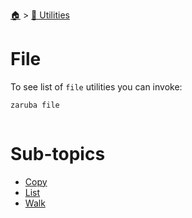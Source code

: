 <!--startTocheader-->
[🏠](../../README.md) > [🔧 Utilities](../README.md)
# File
<!--endTocheader-->

To see list of `file` utilities you can invoke:

<!--startCode-->
```bash
zaruba file
```

```

```
<!--endCode-->


<!--startTocsubtopic-->
# Sub-topics
* [Copy](copy.md)
* [List](list.md)
* [Walk](walk.md)
<!--endTocsubtopic-->